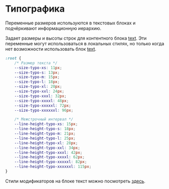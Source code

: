# Типографика

Переменные размеров используются в текстовых блоках и подчёркивают информационную иерархию.

Задает размеры и высоты строк для контентного блока [text](content-text.md).
Эти переменные могут использоваться в локальных стилях, но только когда нет возможности использовать блок [text](content-text.md).

```css
:root {
    /* Размер текста */
    --size-typo-xs: 11px;
    --size-typo-s: 13px;
    --size-typo-m: 15px;
    --size-typo-l: 18px;
    --size-typo-xl: 20px;
    --size-typo-xxl: 24px;
    --size-typo-xxxl: 32px;
    --size-typo-xxxxl: 48px;
    --size-typo-xxxxxl: 72px;
    --size-typo-xxxxxxl: 96px;

    /* Межстрочный интервал */
    --line-height-typo-xs: 15px;
    --line-height-typo-s: 18px;
    --line-height-typo-m: 21px;
    --line-height-typo-l: 25px;
    --line-height-typo-xl: 28px;
    --line-height-typo-xxl: 34px;
    --line-height-typo-xxxl: 42px;
    --line-height-typo-xxxxl: 62px;
    --line-height-typo-xxxxxl: 82px;
    --line-height-typo-xxxxxxl: 115px;
}
```

Стили модификаторов на блоке текст можно посмотреть [здесь](http://whitepaper.tools/doc.html#/content-text).
